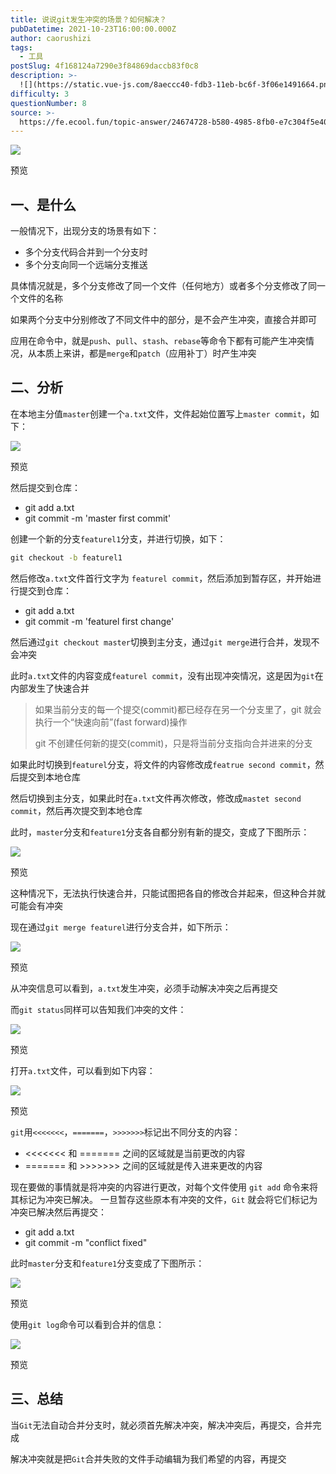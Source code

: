 ```yaml
---
title: 说说git发生冲突的场景？如何解决？
pubDatetime: 2021-10-23T16:00:00.000Z
author: caorushizi
tags:
  - 工具
postSlug: 4f168124a7290e3f84869daccb83f0c8
description: >-
  ![](https://static.vue-js.com/8aeccc40-fdb3-11eb-bc6f-3f06e1491664.png)预览一、是什么-----一般情况下，出现分支的场景有如下：
difficulty: 3
questionNumber: 8
source: >-
  https://fe.ecool.fun/topic-answer/24674728-b580-4985-8fb0-e7c304f5e406?orderBy=updateTime&order=desc&tagId=29
---
```


![](https://static.vue-js.com/8aeccc40-fdb3-11eb-bc6f-3f06e1491664.png)

预览

## 一、是什么

一般情况下，出现分支的场景有如下：

- 多个分支代码合并到一个分支时
- 多个分支向同一个远端分支推送

具体情况就是，多个分支修改了同一个文件（任何地方）或者多个分支修改了同一个文件的名称

如果两个分支中分别修改了不同文件中的部分，是不会产生冲突，直接合并即可

应用在命令中，就是`push`、`pull`、`stash`、`rebase`等命令下都有可能产生冲突情况，从本质上来讲，都是`merge`和`patch`（应用补丁）时产生冲突

## 二、分析

在本地主分值`master`创建一个`a.txt`文件，文件起始位置写上`master commit`，如下：

![](https://static.vue-js.com/959ade20-fdb3-11eb-991d-334fd31f0201.png)

预览

然后提交到仓库：

- git add a.txt
- git commit -m 'master first commit'

创建一个新的分支`featurel1`分支，并进行切换，如下：

```cmd
git checkout -b featurel1
```

然后修改`a.txt`文件首行文字为 `featurel commit`，然后添加到暂存区，并开始进行提交到仓库：

- git add a.txt
- git commit -m 'featurel first change'

然后通过`git checkout master`切换到主分支，通过`git merge`进行合并，发现不会冲突

此时`a.txt`文件的内容变成`featurel commit`，没有出现冲突情况，这是因为`git`在内部发生了快速合并

> 如果当前分支的每一个提交(commit)都已经存在另一个分支里了，git 就会执行一个“快速向前”(fast forward)操作
>
> git 不创建任何新的提交(commit)，只是将当前分支指向合并进来的分支

如果此时切换到`featurel`分支，将文件的内容修改成`featrue second commit`，然后提交到本地仓库

然后切换到主分支，如果此时在`a.txt`文件再次修改，修改成`mastet second commit`，然后再次提交到本地仓库

此时，`master`分支和`feature1`分支各自都分别有新的提交，变成了下图所示：

![](https://static.vue-js.com/a05488c0-fdb3-11eb-991d-334fd31f0201.png)

预览

这种情况下，无法执行快速合并，只能试图把各自的修改合并起来，但这种合并就可能会有冲突

现在通过`git merge featurel`进行分支合并，如下所示：

![](https://static.vue-js.com/b0991d90-fdb3-11eb-bc6f-3f06e1491664.png)

预览

从冲突信息可以看到，`a.txt`发生冲突，必须手动解决冲突之后再提交

而`git status`同样可以告知我们冲突的文件：

![](https://static.vue-js.com/c5823430-fdb3-11eb-991d-334fd31f0201.png)

预览

打开`a.txt`文件，可以看到如下内容：

![](https://static.vue-js.com/ce7a0a90-fdb3-11eb-bc6f-3f06e1491664.png)

预览

`git`用`<<<<<<<`，`=======`，`>>>>>>>`标记出不同分支的内容：

- <<<<<<< 和 ======= 之间的区域就是当前更改的内容
- \======= 和 >>>>>>> 之间的区域就是传入进来更改的内容

现在要做的事情就是将冲突的内容进行更改，对每个文件使用 `git add` 命令来将其标记为冲突已解决。 一旦暂存这些原本有冲突的文件，`Git` 就会将它们标记为冲突已解决然后再提交：

- git add a.txt
- git commit -m "conflict fixed"

此时`master`分支和`feature1`分支变成了下图所示：

![](https://static.vue-js.com/d7421e60-fdb3-11eb-bc6f-3f06e1491664.png)

预览

使用`git log`命令可以看到合并的信息：

![](https://static.vue-js.com/e0dfd1b0-fdb3-11eb-991d-334fd31f0201.png)

预览

## 三、总结

当`Git`无法自动合并分支时，就必须首先解决冲突，解决冲突后，再提交，合并完成

解决冲突就是把`Git`合并失败的文件手动编辑为我们希望的内容，再提交
